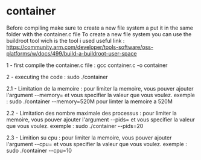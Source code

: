 # container

Before compiling make sure to create a new file system a put it in the same folder with the container.c file
To create a new file system you can use the buildroot tool wich is the tool i used
useful link : https://community.arm.com/developer/tools-software/oss-platforms/w/docs/499/build-a-buildroot-user-space

1 - first compile the container.c file : 
	gcc container.c -o container

2 - executing the code :
	sudo ./container
    
2.1 - Limitation de la memoire :
	pour limiter la memoire, vous pouver ajouter l'argument --memory= et vous specifier la valeur que vous voulez.
	exemple : sudo ./container --memory=520M pour limter la memoire a 520M

2.2 - Limitation des nombre maximale des processus :
	pour limiter la memoire, vous pouver ajouter l'argument --pids= et vous specifier la valeur que vous voulez.
	exemple : sudo ./container --pids=20 

2.3 - Limition su cpu :
	pour limiter la memoire, vous pouver ajouter l'argument --cpu= et vous specifier la valeur que vous voulez.
	exemple : sudo ./container --cpu=10
